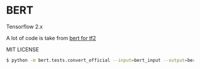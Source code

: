 
# BERT

Tensorflow 2.x

A lot of code is take from [bert for tf2](https://github.com/kpe/bert-for-tf2)

MIT LICENSE

```bash
$ python -m bert.tests.convert_official --input=bert_input --output=bert_output
```
